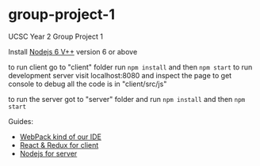 # group-project-1
UCSC Year 2 Group Project 1 

Install [Nodejs 6 V++](https://nodejs.org/en/) version 6 or above

to run client go to "client" folder run `npm install` and then `npm start` to run development server
visit localhost:8080 and inspect the page to get console to debug
all the code is in "client/src/js"

to run the server got to "server" folder and run `npm install` and then `npm start`

Guides:
* [WebPack kind of our IDE](https://www.youtube.com/watch?v=9kJVYpOqcVU)
* [React & Redux for client](https://www.youtube.com/watch?v=MhkGQAoc7bc&list=PLoYCgNOIyGABj2GQSlDRjgvXtqfDxKm5b)
* [Nodejs for server](https://www.youtube.com/watch?v=xT2AvjQ7q9E)
